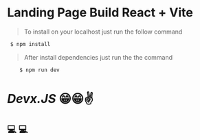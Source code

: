 # Landing Page Build React + Vite

> To install on your localhost just run the follow command

```sh
 $ npm install
```

> After install dependencies just run the the command

```sh
    $ npm run dev
```

# *Devx.JS* 😁😁✌️
## 💻 💻